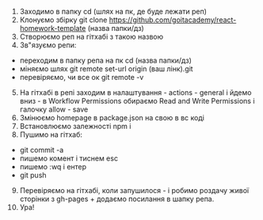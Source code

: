 1. Заходимо в папку cd (шлях на пк, де буде лежати реп)
2. Клонуємо збірку git clone
   https://github.com/goitacademy/react-homework-template (назва папки/дз)
3. Створюємо реп на гітхабі з такою назвою
4. Зв"язуємо репи:

- переходим в папку репа на пк cd (назва папки/дз)
- міняємо шлях git remote set-url origin (ваш лінк).git
- перевіряємо, чи все ок git remote -v

5. На гітхабі в репі заходим в налаштування - actions - general і йдемо вниз - в
   Workflow Permissions обираємо Read and Write Permissions і галочку allow -
   save
6. Змінюємо homepage в package.json на свою в вс коді
7. Встановлюємо залежності npm i
8. Пушимо на гітхаб:

- git commit -a
- пишемо комент і тиснем esc
- пишемо :wq і ентер
- git push

9. Перевіряємо на гітхабі, коли запушилося - і робимо роздачу живої сторінки з
   gh-pages + додаємо посилання в шапку репа.
10. Ура!

